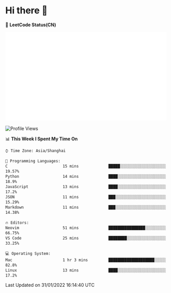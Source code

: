 # Hi there 👋

📝 **LeetCode Status(CN)**

![wsmbsbbz's LeetCode status](https://github.com/wsmbsbbz/wsmbsbbz/blob/main/status.svg)

<!--
**wsmbsbbz/wsmbsbbz** is a ✨ _special_ ✨ repository because its `README.md` (this file) appears on your GitHub profile.

Here are some ideas to get you started:

- 🔭 I’m currently working on ...
- 🌱 I’m currently learning ...
- 👯 I’m looking to collaborate on ...
- 🤔 I’m looking for help with ...
- 💬 Ask me about ...
- 📫 How to reach me: ...
- 😄 Pronouns: ...
- ⚡ Fun fact: ...
-->
<!--START_SECTION:waka-->
![Profile Views](http://img.shields.io/badge/Profile%20Views-4-blue)

📊 **This Week I Spent My Time On** 

```text
⌚︎ Time Zone: Asia/Shanghai

💬 Programming Languages: 
C                        15 mins             █████░░░░░░░░░░░░░░░░░░░░   19.57% 
Python                   14 mins             ████░░░░░░░░░░░░░░░░░░░░░   18.9% 
JavaScript               13 mins             ████░░░░░░░░░░░░░░░░░░░░░   17.2% 
JSON                     11 mins             ███░░░░░░░░░░░░░░░░░░░░░░   15.29% 
Markdown                 11 mins             ███░░░░░░░░░░░░░░░░░░░░░░   14.38%

🔥 Editors: 
Neovim                   51 mins             ████████████████░░░░░░░░░   66.75% 
VS Code                  25 mins             ████████░░░░░░░░░░░░░░░░░   33.25%

💻 Operating System: 
Mac                      1 hr 3 mins         ████████████████████░░░░░   82.8% 
Linux                    13 mins             ████░░░░░░░░░░░░░░░░░░░░░   17.2%

```


 Last Updated on 31/01/2022 16:14:40 UTC
<!--END_SECTION:waka-->
